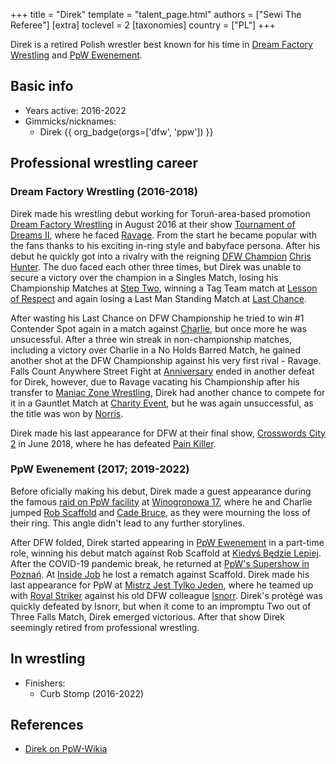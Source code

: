 +++
title = "Direk"
template = "talent_page.html"
authors = ["Sewi The Referee"]
[extra]
toclevel = 2
[taxonomies]
country = ["PL"]
+++

Direk is a retired Polish wrestler best known for his time in [Dream Factory Wrestling](@/o/dfw.md) and [PpW Ewenement](@/o/ppw.md).

## Basic info

* Years active: 2016-2022
* Gimmicks/nicknames:
  - Direk {{ org_badge(orgs=['dfw', 'ppw']) }}

## Professional wrestling career

### Dream Factory Wrestling (2016-2018)

Direk made his wrestling debut working for Toruń-area-based promotion [Dream Factory Wrestling](@/o/dfw.md) in August 2016 at their show [Tournament of Dreams II](@/e/dfw/2016-08-20-dfw-tournament-of-dreams-2.md), where he faced [Ravage](@/w/rafael-kid.md). From the start he became popular with the fans thanks to his exciting in-ring style and babyface persona. After his debut he quickly got into a rivalry with the reigning [DFW Champion](@/c/dfw-championship.md) [Chris Hunter](@/w/chris-hunter.md). The duo faced each other three times, but Direk was unable to secure a victory over the champion in a Singles Match, losing his Championship Matches at [Step Two](@/e/dfw/2016-10-10-dfw-step-two.md), winning a Tag Team match at [Lesson of Respect](@/e/dfw/2016-10-29-dfw-lesson-of-respect.md) and again losing a Last Man Standing Match at [Last Chance](@/e/dfw/2016-11-10-dfw-last-chance.md). 

After wasting his Last Chance on DFW Championship he tried to win #1 Contender Spot again in a match against [Charlie](@/w/madman-charlie.md), but once more he was unsucessful. After a three win streak in non-championship matches, including a victory over Charlie in a No Holds Barred Match, he gained another shot at the DFW Championship against his very first rival - Ravage. Falls Count Anywhere Street Fight at [Anniversary](@/e/dfw/2017-09-30-dfw-anniversary.md) ended in another defeat for Direk, however, due to Ravage vacating his Championship after his transfer to [Maniac Zone Wrestling](@/o/mzw.md), Direk had another chance to compete for it in a Gauntlet Match at [Charity Event](W/e/dfw/2018-03-08-dfw-charity-gauntlet-match.md), but he was again unsuccessful, as the title was won by [Norris](@/w/isnorr.md).

Direk made his last appearance for DFW at their final show, [Crosswords City 2](@/e/dfw/2018-06-09-dfw-crosswords-city-2.md) in June 2018, where he has defeated [Pain Killer](@/w/pain-killer.md).

### PpW Ewenement (2017; 2019-2022)

Before oficially making his debut, Direk made a guest appearance during the famous [raid on PpW facility][szkoda] at [Winogronowa 17](@/v/winogronowa-17.md), where he and Charlie jumped [Rob Scaffold](@/w/rob-scaffold.md) and [Cade Bruce](@/w/mister-z.md), as they were mourning the loss of their ring. This angle didn't lead to any further storylines.

After DFW folded, Direk started appearing in [PpW Ewenement](@/o/ppw.md) in a part-time role, winning his debut match against Rob Scaffold at [Kiedyś Będzie Lepiej](@/e/ppw/2019-07-13-ppw-kiedys-bedzie-lepiej.md). After the COVID-19 pandemic break, he returned at [PpW's Supershow in Poznań](@/e/ppw/2021-07-30-ppw-poznan-supershow.md). At [Inside Job](@/e/ppw/2021-09-11-ppw-inside-job.md) he lost a rematch against Scaffold. Direk made his last appearance for PpW at [Mistrz Jest Tylko Jeden](@/e/ppw/2022-03-12-ppw-mistrz-jest-tylko-jeden.md), where he teamed up with [Royal Striker](@/w/royal-striker.md) against his old DFW colleague [Isnorr](@/w/isnorr.md). Direk's protégé was quickly defeated by Isnorr, but when it come to an impromptu Two out of Three Falls Match, Direk emerged victorious. After that show Direk seemingly retired from professional wrestling.

## In wrestling

* Finishers:
  - Curb Stomp (2016-2022)

## References

* [Direk on PpW-Wikia](https://ppw-fandom.tpwres.pl/direk)

[szkoda]: https://www.youtube.com/watch?v=sYOI3S-LVjg
